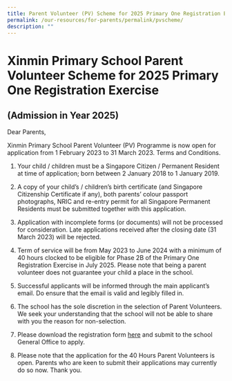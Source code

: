 ```yaml
---
title: Parent Volunteer (PV) Scheme for 2025 Primary One Registration Exercise
permalink: /our-resources/for-parents/permalink/pvscheme/
description: ""
---
```

# Xinmin Primary School Parent Volunteer Scheme for 2025 Primary One Registration Exercise
## (Admission in Year 2025)


Dear Parents,

Xinmin Primary School Parent Volunteer (PV) Programme is now open for application from 1 February 2023 to 31 March 2023.
Terms and Conditions.

1.	Your child / children must be a Singapore Citizen / Permanent Resident at time of application; born between 2 January 2018 to 1 January 2019.

2.	A copy of your child’s / children’s birth certificate (and Singapore Citizenship Certificate if any), both parents’ colour passport photographs, NRIC and re-entry permit for all Singapore Permanent Residents must be submitted together with this application.

3.	Application with incomplete forms (or documents) will not be processed for consideration. Late applications received after the closing date (31 March 2023) will be rejected.

4.	Term of service will be from May 2023 to June 2024 with a minimum of 40 hours clocked to be eligible for Phase 2B of the Primary One Registration Exercise in July 2025. Please note that being a parent volunteer does not guarantee your child a place in the school.

5.	Successful applicants will be informed through the main applicant’s email. Do ensure that the email is valid and legibly filled in.

6.	The school has the sole discretion in the selection of Parent Volunteers. We seek your understanding that the school will not be able to share with you the reason for non-selection.

7.	 Please download the registration form [here](/files/PV_application_form_2025.pdf) and submit to the school General Office to apply.

8.	Please note that the application for the 40 Hours Parent Volunteers is open. Parents who are keen to submit their applications may currently do so now. Thank you.